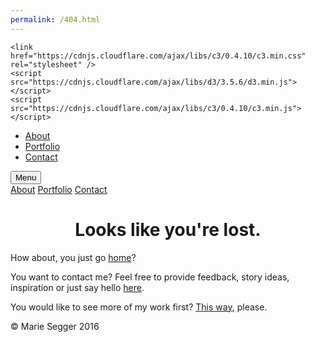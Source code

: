 ```yaml
---
permalink: /404.html
---
```


<!DOCTYPE html>
<html>
  <head>
    <title>Marie Segger Data Journalist</title>
    <meta http-equiv="content-type" content="text/html; charset=UTF-8">
    <meta name="description" content="Marie Segger. Journalist from Germany, living in London, UK. I love data-driven journalism, investigative work and conducting interviews."/>
    <meta property="og:title" content="Marie Segger Data Journalist" />
    <meta property="og:description" content="Journalist from Germany, living in London, UK. I love data-driven journalism, investigative work and conducting interviews." />
    <meta property="og:image" content="http://mariesegger.com/marie-icon.jpg" />
    <meta property="og:url" content="http://mariesegger.com/home.html" />
    <meta name="twitter:card" content="summary_large_image">
    <meta name="viewport" content="width=device-width, initial-scale=1.0">
    <link href="https://fonts.googleapis.com/css?family=Muli|Vollkorn" rel="stylesheet">
    <link href="datastyle.css" type="text/css" media="all" rel="stylesheet">
    <link rel="stylesheet" href="https://ajax.googleapis.com/ajax/libs/jquerymobile/1.4.5/jquery.mobile.min.css">
    <script src="https://ajax.googleapis.com/ajax/libs/jquery/3.1.0/jquery.min.js"></script>
    <script src="https://ajax.googleapis.com/ajax/libs/jquerymobile/1.4.5/jquery.mobile.min.js"></script>

    <link href="https://cdnjs.cloudflare.com/ajax/libs/c3/0.4.10/c3.min.css" rel="stylesheet" />
    <script src="https://cdnjs.cloudflare.com/ajax/libs/d3/3.5.6/d3.min.js"></script>
    <script src="https://cdnjs.cloudflare.com/ajax/libs/c3/0.4.10/c3.min.js"></script>
  </head>
<body>
  <div data-role="page">
    <div class="whole">
    <div data-role="header">
  <div class="header">
    <div class="container">
      <ul class="nav">
        <li><a class="nav" href="http://mariesegger.com" data-icon="bars">About</a></li>
        <li><a href="http://mariesegger.com/Portfolio">Portfolio</a></li>
        <li><a href="http://mariesegger.com/Contact">Contact</a></li>
      </ul>
    </div>
       <div class="dropdown">
<button onclick="myFunction()" class="dropbtn">Menu</button>
  <div id="myDropdown" class="dropdown-content">
    <a href="http://mariesegger.com">About</a>
    <a href="http://mariesegger.com/Portfolio">Portfolio</a>
    <a href="http://mariesegger.com/Contact">Contact</a>
  </div>
</div>
  </div>
</div>


<center><h1>Looks like you're lost.</h1></center>
  <div class="supporting">
      <div class="col">
<p>How about, you just go <a href="http://mariesegger.com">home</a>?</p>
<p>You want to contact me? Feel free to provide feedback, story ideas, inspiration or just say hello <a href="http://mariesegger.com/Contact">here</a>.</p>
<p>You would like to see more of my work first? <a href="http://mariesegger.com/Portfolio">This way</a>, please.</p>
</div>
  </div>
    <div class="clearfix"></div>
  </div>
  <div data-role="footer">
</div>
  <div class="footer">
    <div class="container">
      <p>&copy; Marie Segger 2016</p>
    </div>
  </div>
</div>
<script>
/* When the user clicks on the button,
toggle between hiding and showing the dropdown content */
function myFunction() {
    document.getElementById("myDropdown").classList.toggle("show");
}

// Close the dropdown if the user clicks outside of it
window.onclick = function(event) {
  if (!event.target.matches('.dropbtn')) {

    var dropdowns = document.getElementsByClassName("dropdown-content");
    var i;
    for (i = 0; i < dropdowns.length; i++) {
      var openDropdown = dropdowns[i];
      if (openDropdown.classList.contains('show')) {
        openDropdown.classList.remove('show');
      }
    }
  }
}
</script>
</body>
</html>
